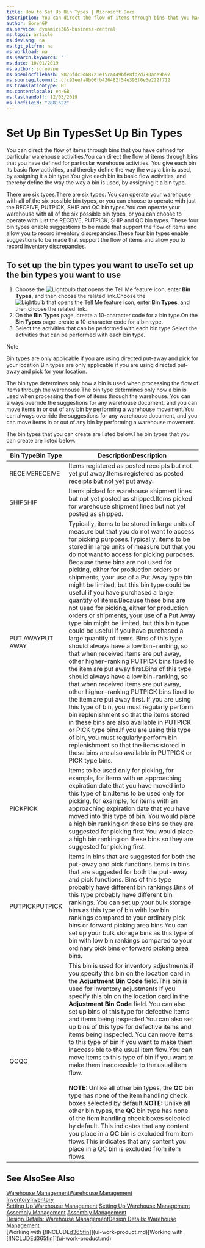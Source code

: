 ```yaml
---
title: How to Set Up Bin Types | Microsoft Docs
description: You can direct the flow of items through bins that you have defined for particular warehouse activities. You give each bin its basic flow activities, and thereby define the way the way a bin is used, by assigning it a bin type.
author: SorenGP
ms.service: dynamics365-business-central
ms.topic: article
ms.devlang: na
ms.tgt_pltfrm: na
ms.workload: na
ms.search.keywords: ''
ms.date: 10/01/2019
ms.author: sgroespe
ms.openlocfilehash: 9876fdc5d68721e15ca449bfe8fd2d790ade9b97
ms.sourcegitcommit: cfc92eefa8b06fb426482f54e393f0e6e222f712
ms.translationtype: HT
ms.contentlocale: en-GB
ms.lasthandoff: 12/03/2019
ms.locfileid: "2881622"
---
```

# <a name="set-up-bin-types"></a><span data-ttu-id="6bf3a-104">Set Up Bin Types</span><span class="sxs-lookup"><span data-stu-id="6bf3a-104">Set Up Bin Types</span></span>
<span data-ttu-id="6bf3a-105">You can direct the flow of items through bins that you have defined for particular warehouse activities.</span><span class="sxs-lookup"><span data-stu-id="6bf3a-105">You can direct the flow of items through bins that you have defined for particular warehouse activities.</span></span> <span data-ttu-id="6bf3a-106">You give each bin its basic flow activities, and thereby define the way the way a bin is used, by assigning it a bin type.</span><span class="sxs-lookup"><span data-stu-id="6bf3a-106">You give each bin its basic flow activities, and thereby define the way the way a bin is used, by assigning it a bin type.</span></span>  

<span data-ttu-id="6bf3a-107">There are six types.</span><span class="sxs-lookup"><span data-stu-id="6bf3a-107">There are six types.</span></span> <span data-ttu-id="6bf3a-108">You can operate your warehouse with all of the six possible bin types, or you can choose to operate with just the RECEIVE, PUTPICK, SHIP and QC bin types.</span><span class="sxs-lookup"><span data-stu-id="6bf3a-108">You can operate your warehouse with all of the six possible bin types, or you can choose to operate with just the RECEIVE, PUTPICK, SHIP and QC bin types.</span></span> <span data-ttu-id="6bf3a-109">These four bin types enable suggestions to be made that support the flow of items and allow you to record inventory discrepancies.</span><span class="sxs-lookup"><span data-stu-id="6bf3a-109">These four bin types enable suggestions to be made that support the flow of items and allow you to record inventory discrepancies.</span></span>  

## <a name="to-set-up-the-bin-types-you-want-to-use"></a><span data-ttu-id="6bf3a-110">To set up the bin types you want to use</span><span class="sxs-lookup"><span data-stu-id="6bf3a-110">To set up the bin types you want to use</span></span>  
1.  <span data-ttu-id="6bf3a-111">Choose the ![Lightbulb that opens the Tell Me feature](media/ui-search/search_small.png "Tell me what you want to do") icon, enter **Bin Types**, and then choose the related link.</span><span class="sxs-lookup"><span data-stu-id="6bf3a-111">Choose the ![Lightbulb that opens the Tell Me feature](media/ui-search/search_small.png "Tell me what you want to do") icon, enter **Bin Types**, and then choose the related link.</span></span>  
2.  <span data-ttu-id="6bf3a-112">On the **Bin Types** page, create a 10-character code for a bin type.</span><span class="sxs-lookup"><span data-stu-id="6bf3a-112">On the **Bin Types** page, create a 10-character code for a bin type.</span></span>  
3.  <span data-ttu-id="6bf3a-113">Select the activities that can be performed with each bin type.</span><span class="sxs-lookup"><span data-stu-id="6bf3a-113">Select the activities that can be performed with each bin type.</span></span>  

> [!NOTE]  
>  <span data-ttu-id="6bf3a-114">Bin types are only applicable if you are using directed put-away and pick for your location.</span><span class="sxs-lookup"><span data-stu-id="6bf3a-114">Bin types are only applicable if you are using directed put-away and pick for your location.</span></span>  

<span data-ttu-id="6bf3a-115">The bin type determines only how a bin is used when processing the flow of items through the warehouse.</span><span class="sxs-lookup"><span data-stu-id="6bf3a-115">The bin type determines only how a bin is used when processing the flow of items through the warehouse.</span></span> <span data-ttu-id="6bf3a-116">You can always override the suggestions for any warehouse document, and you can move items in or out of any bin by performing a warehouse movement.</span><span class="sxs-lookup"><span data-stu-id="6bf3a-116">You can always override the suggestions for any warehouse document, and you can move items in or out of any bin by performing a warehouse movement.</span></span>  

<span data-ttu-id="6bf3a-117">The bin types that you can create are listed below.</span><span class="sxs-lookup"><span data-stu-id="6bf3a-117">The bin types that you can create are listed below.</span></span>  

|<span data-ttu-id="6bf3a-118">Bin Type</span><span class="sxs-lookup"><span data-stu-id="6bf3a-118">Bin Type</span></span>|<span data-ttu-id="6bf3a-119">Description</span><span class="sxs-lookup"><span data-stu-id="6bf3a-119">Description</span></span>|  
|------------------|---------------------------------------|  
|<span data-ttu-id="6bf3a-120">RECEIVE</span><span class="sxs-lookup"><span data-stu-id="6bf3a-120">RECEIVE</span></span>|<span data-ttu-id="6bf3a-121">Items registered as posted receipts but not yet put away.</span><span class="sxs-lookup"><span data-stu-id="6bf3a-121">Items registered as posted receipts but not yet put away.</span></span>|  
|<span data-ttu-id="6bf3a-122">SHIP</span><span class="sxs-lookup"><span data-stu-id="6bf3a-122">SHIP</span></span>|<span data-ttu-id="6bf3a-123">Items picked for warehouse shipment lines but not yet posted as shipped.</span><span class="sxs-lookup"><span data-stu-id="6bf3a-123">Items picked for warehouse shipment lines but not yet posted as shipped.</span></span>|  
|<span data-ttu-id="6bf3a-124">PUT AWAY</span><span class="sxs-lookup"><span data-stu-id="6bf3a-124">PUT AWAY</span></span>|<span data-ttu-id="6bf3a-125">Typically, items to be stored in large units of measure but that you do not want to access for picking purposes.</span><span class="sxs-lookup"><span data-stu-id="6bf3a-125">Typically, items to be stored in large units of measure but that you do not want to access for picking purposes.</span></span> <span data-ttu-id="6bf3a-126">Because these bins are not used for picking, either for production orders or shipments, your use of a Put Away type bin might be limited, but this bin type could be useful if you have purchased a large quantity of items.</span><span class="sxs-lookup"><span data-stu-id="6bf3a-126">Because these bins are not used for picking, either for production orders or shipments, your use of a Put Away type bin might be limited, but this bin type could be useful if you have purchased a large quantity of items.</span></span> <span data-ttu-id="6bf3a-127">Bins of this type should always have a low bin-ranking, so that when received items are put away, other higher-ranking PUTPICK bins fixed to the item are put away first.</span><span class="sxs-lookup"><span data-stu-id="6bf3a-127">Bins of this type should always have a low bin-ranking, so that when received items are put away, other higher-ranking PUTPICK bins fixed to the item are put away first.</span></span> <span data-ttu-id="6bf3a-128">If you are using this type of bin, you must regularly perform bin replenishment so that the items stored in these bins are also available in PUTPICK or PICK type bins.</span><span class="sxs-lookup"><span data-stu-id="6bf3a-128">If you are using this type of bin, you must regularly perform bin replenishment so that the items stored in these bins are also available in PUTPICK or PICK type bins.</span></span>|  
|<span data-ttu-id="6bf3a-129">PICK</span><span class="sxs-lookup"><span data-stu-id="6bf3a-129">PICK</span></span>|<span data-ttu-id="6bf3a-130">Items to be used only for picking, for example, for items with an approaching expiration date that you have moved into this type of bin.</span><span class="sxs-lookup"><span data-stu-id="6bf3a-130">Items to be used only for picking, for example, for items with an approaching expiration date that you have moved into this type of bin.</span></span> <span data-ttu-id="6bf3a-131">You would place a high bin ranking on these bins so they are suggested for picking first.</span><span class="sxs-lookup"><span data-stu-id="6bf3a-131">You would place a high bin ranking on these bins so they are suggested for picking first.</span></span>|  
|<span data-ttu-id="6bf3a-132">PUTPICK</span><span class="sxs-lookup"><span data-stu-id="6bf3a-132">PUTPICK</span></span>|<span data-ttu-id="6bf3a-133">Items in bins that are suggested for both the put-away and pick functions.</span><span class="sxs-lookup"><span data-stu-id="6bf3a-133">Items in bins that are suggested for both the put-away and pick functions.</span></span> <span data-ttu-id="6bf3a-134">Bins of this type probably have different bin rankings.</span><span class="sxs-lookup"><span data-stu-id="6bf3a-134">Bins of this type probably have different bin rankings.</span></span> <span data-ttu-id="6bf3a-135">You can set up your bulk storage bins as this type of bin with low bin rankings compared to your ordinary pick bins or forward picking area bins.</span><span class="sxs-lookup"><span data-stu-id="6bf3a-135">You can set up your bulk storage bins as this type of bin with low bin rankings compared to your ordinary pick bins or forward picking area bins.</span></span>|  
|<span data-ttu-id="6bf3a-136">QC</span><span class="sxs-lookup"><span data-stu-id="6bf3a-136">QC</span></span>|<span data-ttu-id="6bf3a-137">This bin is used for inventory adjustments if you specify this bin on the location card in the **Adjustment Bin Code** field.</span><span class="sxs-lookup"><span data-stu-id="6bf3a-137">This bin is used for inventory adjustments if you specify this bin on the location card in the **Adjustment Bin Code** field.</span></span> <span data-ttu-id="6bf3a-138">You can also set up bins of this type for defective items and items being inspected.</span><span class="sxs-lookup"><span data-stu-id="6bf3a-138">You can also set up bins of this type for defective items and items being inspected.</span></span> <span data-ttu-id="6bf3a-139">You can move items to this type of bin if you want to make them inaccessible to the usual item flow.</span><span class="sxs-lookup"><span data-stu-id="6bf3a-139">You can move items to this type of bin if you want to make them inaccessible to the usual item flow.</span></span><br /><br /> <span data-ttu-id="6bf3a-140">**NOTE:** Unlike all other bin types, the **QC** bin type has none of the item handling check boxes selected by default.</span><span class="sxs-lookup"><span data-stu-id="6bf3a-140">**NOTE:** Unlike all other bin types, the **QC** bin type has none of the item handling check boxes selected by default.</span></span> <span data-ttu-id="6bf3a-141">This indicates that any content you place in a QC bin is excluded from item flows.</span><span class="sxs-lookup"><span data-stu-id="6bf3a-141">This indicates that any content you place in a QC bin is excluded from item flows.</span></span>|  

## <a name="see-also"></a><span data-ttu-id="6bf3a-142">See Also</span><span class="sxs-lookup"><span data-stu-id="6bf3a-142">See Also</span></span>
[<span data-ttu-id="6bf3a-143">Warehouse Management</span><span class="sxs-lookup"><span data-stu-id="6bf3a-143">Warehouse Management</span></span>](warehouse-manage-warehouse.md)  
[<span data-ttu-id="6bf3a-144">Inventory</span><span class="sxs-lookup"><span data-stu-id="6bf3a-144">Inventory</span></span>](inventory-manage-inventory.md)  
<span data-ttu-id="6bf3a-145">[Setting Up Warehouse Management](warehouse-setup-warehouse.md)   </span><span class="sxs-lookup"><span data-stu-id="6bf3a-145">[Setting Up Warehouse Management](warehouse-setup-warehouse.md)   </span></span>  
<span data-ttu-id="6bf3a-146">[Assembly Management](assembly-assemble-items.md)  </span><span class="sxs-lookup"><span data-stu-id="6bf3a-146">[Assembly Management](assembly-assemble-items.md)  </span></span>  
[<span data-ttu-id="6bf3a-147">Design Details: Warehouse Management</span><span class="sxs-lookup"><span data-stu-id="6bf3a-147">Design Details: Warehouse Management</span></span>](design-details-warehouse-management.md)  
<span data-ttu-id="6bf3a-148">[Working with [!INCLUDE[d365fin](includes/d365fin_md.md)]](ui-work-product.md)</span><span class="sxs-lookup"><span data-stu-id="6bf3a-148">[Working with [!INCLUDE[d365fin](includes/d365fin_md.md)]](ui-work-product.md)</span></span>
